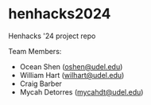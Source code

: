 # henhacks2024
Henhacks '24 project repo

Team Members:
- Ocean Shen (oshen@udel.edu)
- William Hart (wilhart@udel.edu)
- Craig Barber
- Mycah Detorres (mycahdt@udel.edu)
